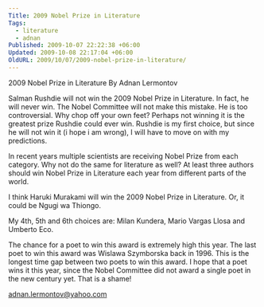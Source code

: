 ```yaml
---
Title: 2009 Nobel Prize in Literature
Tags:
  - literature
  - adnan
Published: 2009-10-07 22:22:38 +06:00
Updated: 2009-10-08 22:17:04 +06:00
OldURL: 2009/10/07/2009-nobel-prize-in-literature/
---
```


2009 Nobel Prize in Literature
By Adnan Lermontov
	
Salman Rushdie will not win the 2009 Nobel Prize in Literature.  In fact, he will never win.  The Nobel Committee will not make this mistake.  He is too controversial.  Why chop off your own feet?  Perhaps not winning it is the greatest prize Rushdie could ever win.  Rushdie is my first choice, but since he will not win it (i hope i am wrong), I will have to move on with my predictions.

In recent years multiple scientists are receiving Nobel Prize from each category.  Why not do the same for literature as well?  At least three authors should win Nobel Prize in Literature each year from different parts of the world.  

I think Haruki Murakami will win the 2009 Nobel Prize in Literature. Or, it could be Ngugi wa Thiongo.

My 4th, 5th and 6th choices are: Milan Kundera, Mario Vargas Llosa and Umberto Eco.

The chance for a poet to win this award is extremely high this year.  The last poet to win this award was Wislawa Szymborska back in 1996.  This is the longest time gap between two poets to win this award.  I hope that a poet wins it this year, since the Nobel Committee did not award a single poet in the new century yet.  That is a shame!

adnan.lermontov@yahoo.com

